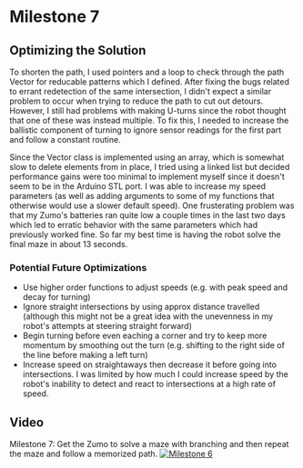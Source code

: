 # Milestone 7
## Optimizing the Solution
To shorten the path, I used pointers and a loop to check through the path Vector for reducable patterns which I defined.  After fixing the bugs related to errant redetection of the same intersection, I didn't expect a similar problem to occur when trying to reduce the path to cut out detours.  However, I still had problems with making U-turns since the robot thought that one of these was instead multiple.  To fix this, I needed to increase the ballistic component of turning to ignore sensor readings for the first part and follow a constant routine.


Since the Vector class is implemented using an array, which is somewhat slow to delete elements from in place, I tried using a linked list but decided performance gains were too minimal to implement myself since it doesn't seem to be in the Arduino STL port.  I was able to increase my speed parameters (as well as adding arguments to some of my functions that otherwise would use a slower default speed).  One frusterating problem was that my Zumo's batteries ran quite low a couple times in the last two days which led to erratic behavior with the same parameters which had previously worked fine.  So far my best time is having the robot solve the final maze in about 13 seconds.

### Potential Future Optimizations
- Use higher order functions to adjust speeds (e.g. with peak speed and decay for turning)
- Ignore straight intersections by using approx distance travelled (although this might not be a great idea with the unevenness in my robot's attempts at steering straight forward)
- Begin turning before even eaching a corner and try to keep more momentum by smoothing out the turn (e.g. shifting to the right side of the line before making a left turn)
- Increase speed on straightaways then decrease it before going into intersections.  I was limited by how much I could increase speed by the robot's inability to detect and react to intersections at a high rate of speed.

## Video
Milestone 7: Get the Zumo to solve a maze with branching and then repeat the maze and follow a memorized path.
[![Milestone 6](http://img.youtube.com/vi/eu42vbh9r0s/0.jpg)](https://www.youtube.com/watch?v=eu42vbh9r0s&list=PL_vwT-3yRaUgX_wOFEYApaCMzTHfuzczx&index=7)